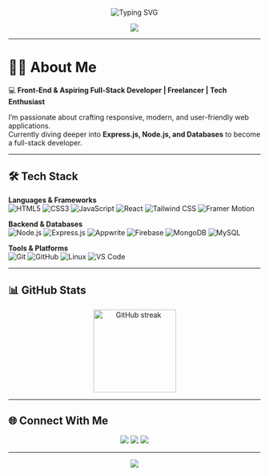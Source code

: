 <!-- Typing SVG -->
<p align="center">
  <img src="https://readme-typing-svg.herokuapp.com?font=Fira+Code&size=24&duration=3000&pause=1000&color=38B2AC&center=true&vCenter=true&width=600&lines=Hi+There!+👋;I'm+Muhammad+Sohaib;Full-Stack+Developer;Freelancer+%7C+Tech+Enthusiast;Always+Learning+New+Things" alt="Typing SVG" />
</p>

<!-- Wave Banner -->
<p align="center">
  <img src="https://capsule-render.vercel.app/api?type=waving&color=0:38B2AC,100:4C51BF&height=200&section=header&text=Muhammad%20Sohaib&fontSize=40&fontColor=fff&animation=fadeIn&fontAlignY=35" />
</p>

---

# 👨‍💻 About Me  

💻 **Front-End & Aspiring Full-Stack Developer | Freelancer | Tech Enthusiast**  

I’m passionate about crafting responsive, modern, and user-friendly web applications.  
Currently diving deeper into **Express.js, Node.js, and Databases** to become a full-stack developer.  

---

## 🛠️ Tech Stack  

**Languages & Frameworks**  
![HTML5](https://img.shields.io/badge/HTML5-E34F26?style=for-the-badge&logo=html5&logoColor=fff)
![CSS3](https://img.shields.io/badge/CSS3-1572B6?style=for-the-badge&logo=css3&logoColor=fff)
![JavaScript](https://img.shields.io/badge/JavaScript-F7DF1E?style=for-the-badge&logo=javascript&logoColor=000)
![React](https://img.shields.io/badge/React-61DBFB?style=for-the-badge&logo=react&logoColor=000)
![Tailwind CSS](https://img.shields.io/badge/Tailwind_CSS-38B2AC?style=for-the-badge&logo=tailwind-css&logoColor=fff)
![Framer Motion](https://img.shields.io/badge/Framer_Motion-0055FF?style=for-the-badge&logo=framer&logoColor=fff)

**Backend & Databases**  
![Node.js](https://img.shields.io/badge/Node.js-339933?style=for-the-badge&logo=node.js&logoColor=fff)
![Express.js](https://img.shields.io/badge/Express.js-000000?style=for-the-badge&logo=express&logoColor=fff)
![Appwrite](https://img.shields.io/badge/Appwrite-F02E65?style=for-the-badge&logo=appwrite&logoColor=fff)
![Firebase](https://img.shields.io/badge/Firebase-FFCA28?style=for-the-badge&logo=firebase&logoColor=000)
![MongoDB](https://img.shields.io/badge/MongoDB-47A248?style=for-the-badge&logo=mongodb&logoColor=fff)
![MySQL](https://img.shields.io/badge/MySQL-4479A1?style=for-the-badge&logo=mysql&logoColor=fff)

**Tools & Platforms**  
![Git](https://img.shields.io/badge/Git-F05032?style=for-the-badge&logo=git&logoColor=fff)
![GitHub](https://img.shields.io/badge/GitHub-181717?style=for-the-badge&logo=github&logoColor=fff)
![Linux](https://img.shields.io/badge/Linux-FCC624?style=for-the-badge&logo=linux&logoColor=000)
![VS Code](https://img.shields.io/badge/VS_Code-007ACC?style=for-the-badge&logo=visual-studio-code&logoColor=fff)

---

## 📊 GitHub Stats
<p align="center">
  <img src="https://github-readme-streak-stats.herokuapp.com/?user=msohaaib&theme=tokyonight" alt="GitHub streak" height="165"/>
</p>

---

## 🌐 Connect With Me  
<p align="center">
  <a href="https://github.com/msohaaib"><img src="https://img.shields.io/badge/GitHub-181717?style=for-the-badge&logo=github&logoColor=fff"/></a>
  <a href="https://www.linkedin.com/in/"><img src="https://img.shields.io/badge/LinkedIn-0077B5?style=for-the-badge&logo=linkedin&logoColor=fff"/></a>
  <a href="mailto:msohaaib@gmail.com"><img src="https://img.shields.io/badge/Gmail-D14836?style=for-the-badge&logo=gmail&logoColor=fff"/></a>
</p>

---

<!-- Footer Wave -->
<p align="center">
  <img src="https://capsule-render.vercel.app/api?type=waving&color=0:4C51BF,100:38B2AC&height=100&section=footer"/>
</p>
